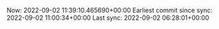 Now: 2022-09-02 11:39:10.465690+00:00 Earliest commit since sync: 2022-09-02 11:00:34+00:00 Last sync: 2022-09-02 06:28:01+00:00
